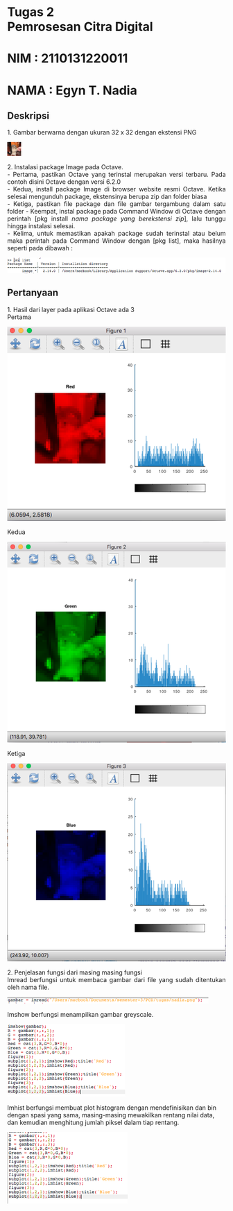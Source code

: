 <h1 align = justify> Tugas 2<br> Pemrosesan Citra Digital</h1>

# NIM   : 2110131220011
# NAMA  : Egyn T. Nadia


## Deskripsi
<p align = justify>
1. Gambar berwarna dengan ukuran 32 x 32 dengan ekstensi PNG
   
   ![nadia.png](/nadia.png)

<p>

<p align = justify>2. Instalasi package Image pada Octave.<br>
   - Pertama, pastikan Octave yang terinstal merupakan versi terbaru. Pada contoh disini Octave dengan versi 6.2.0<br>
   - Kedua, install package Image di browser website resmi Octave. Ketika selesai mengunduh package, ekstensinya berupa zip dan folder biasa<br>
   - Ketiga, pastikan file package dan file gambar tergambung dalam satu folder
   - Keempat, instal package pada Command Window di Octave dengan perintah [pkg install <i>nama package yang berekstensi zip</i>], lalu tunggu hingga instalasi selesai.<br>
   - Kelima, untuk memastikan apakah package sudah terinstal atau belum maka perintah pada Command Window dengan [pkg list], maka hasilnya seperti pada dibawah :
  
![pkglist.png](/pkglist.png)
</p>


## Pertanyaan
<p align =  justify>
1. Hasil dari layer pada aplikasi Octave ada 3<br>
Pertama
  
![layer1.png](/layer1.png)

Kedua

![layer2.png](/layer2.png)

Ketiga

![layer3.png](/layer3.png)

</p>
<p align = justify>
2. Penjelasan fungsi dari masing masing fungsi<br> 
Imread berfungsi untuk membaca gambar dari file yang sudah ditentukan oleh nama file.

![imread.png](/imread.png)

Imshow berfungsi menampilkan gambar greyscale.

![imshow.png](/imshow.png)

Imhist berfungsi membuat plot histogram dengan mendefinisikan dan bin dengan spasi yang sama, masing-masing mewakilkan rentang nilai data, dan kemudian menghitung jumlah piksel dalam tiap rentang.

![imhist.png](/imhist.png)

</p>

 
